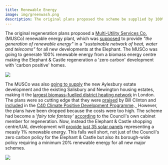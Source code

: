```yaml
---
title: Renewable Energy
image: img/greenwash.png
description: The original plans proposed the scheme be supplied by 100% on-site generated renewable energy but the final consented scheme will provide just 1%.
---
```


The original regeneration plans proposed a [Multi-Utility Services Co.](https://www.london-se1.co.uk/news/view/2270) (MUSCo) renewable energy plant, which was [supposed](https://www.southwark.gov.uk/assets/attach/1814/Elephant_and_Castle_Regeneration_Agreement_Appendix_6.pdf) to provide _"the generation of renewable energy"_ in a _"sustainable network of heat, water and telecoms"_ for all new developments at the Elephant. The MUSCo was going to generate 100% renewable energy from a biomass energy centre making the Elephant & Castle regeneration a 'zero carbon' development with 'carbon positive' homes.

![](https://crappistmartin.github.io/images/MuscoNetwork.png)

The MUSCo was also [going to supply](https://moderngov.southwark.gov.uk/mgConvert2PDF.aspx?ID=16241) the new Aylesbury estate development and the existing Salisbury and Newington housing estates, making it the [largest biomass-fuelled district heating network](/images/muscoarea.png) in London. The plans were so cutting edge that they were [praised](https://news.bbc.co.uk/1/hi/england/london/8056859.stm) by Bill Clinton and [included](https://www.london-se1.co.uk/news/view/6032) in the [C40 Climate Positive Development Programme](https://en.wikipedia.org/wiki/Climate_Positive_Development_Program)._ However, the plans have been dropped because the costs were too high. The scheme had become a _'fairy tale fantasy'_ [according](https://www.london-se1.co.uk/news/view/5052) to the Council's own cabinet member for regeneration. Now, instead the Elephant & Castle shopping centre/UAL development will [provide just 35 solar panels](https://planbuild.southwark.gov.uk/documents/?GetDocument=%7b%7b%7b!ocfCH8IZNlNKf8lwnyuxDQ%3d%3d!%7d%7d%7d) representing a measly 1% renewable energy. This falls well short, not just of the Council's zero carbon policy for the Elephant & Castle but also its borough-wide policy requiring a minimum 20% renewable energy for all new major schemes. 

![](https://35percent.org/img/scpv.png)
